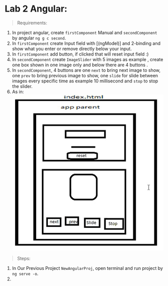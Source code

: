 # Lab 2 Angular:

> Requirements:
 1. In project angular, create `firstComponent` Manual and `secondComponent` by angular `ng g c second`.
 2. In `firstComponent` create Input field with [(ngModel)] and 2-binding and show what you enter or remove directly below your input.
 3. In `firstComponent` add button, if clicked that will reset input field :)
 4. In `secondComponent` create `ImageSlider` with 5 images as example , create one box shown in one image only and below there are 4 buttons .
 5. In `secondComponent`, 4 buttons are one `next` to bring next image to show, one `prev` to bring previous image to show, one `slide` for slide between images every specific time as example 10 millisecond and `stop` to stop the slider.
 6. As in: 
   ![image](img/sampleTask.jpg)

> Steps:
 1. In Our Previous Project `NewAngularProj`, open terminal and run project by `ng serve -o`.
 2. 
